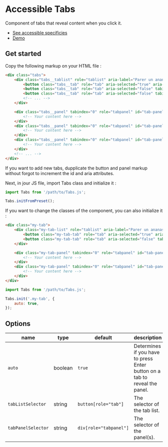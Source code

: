 # Accessible Tabs

Component of tabs that reveal content when you click it.

* [See accessible specificies](https://www.w3.org/TR/wai-aria-practices-1.1/examples/tabs/tabs-1/tabs.html)
* [Demo](https://codepen.io/beapi/full/eYRBpQj)

## Get started

Copy the following markup on your HTML file :

```html
<div class="tabs">
    <div class="tabs__tablist" role="tablist" aria-label="Parer un ananas">
        <button class="tabs__tab" role="tab" aria-selected="true" aria-controls="tab-panel-1" id="tab-1">Tab 1</button>
        <button class="tabs__tab" role="tab" aria-selected="false" tabindex="-1" aria-controls="tab-panel-2" id="tab-2">Tab 2</button>
        <button class="tabs__tab" role="tab" aria-selected="false" tabindex="-1" aria-controls="tab-panel-3" id="tab-3">Tab 3</button>
        <!-- ... -->
    </div>

    <div class="tabs__panel" tabindex="0" role="tabpanel" id="tab-panel-1" aria-labelledby="tab-1">
        <!-- Your content here -->
    </div>
    <div class="tabs__panel" tabindex="0" role="tabpanel" id="tab-panel-2" aria-labelledby="tab-2" hidden>
        <!-- Your content here -->
    </div>
    <div class="tabs__panel" tabindex="0" role="tabpanel" id="tab-panel-3" aria-labelledby="tab-3" hidden>
        <!-- Your content here -->
    </div>
    <!-- ... -->
</div>
```

If you want to add new tabs, dupplicate the button and panel markup without forgot to increment the id and aria attributes.

Next, in jour JS file, import Tabs class and initialize it :
```js
import Tabs from '/path/to/Tabs.js';

Tabs.initFromPreset();
```

If you want to change the classes of the component, you can also initialize it :
```html
<div class="my-tab">
    <div class="my-tab-list" role="tablist" aria-label="Parer un ananas">
        <button class="my-tab-tab" role="tab" aria-selected="true" aria-controls="tab-panel-1" id="tab-1">Tab 1</button>
        <button class="my-tab-tab" role="tab" aria-selected="false" tabindex="-1" aria-controls="tab-panel-2" id="tab-2">Tab 2</button>
    </div>

    <div class="my-tab-panel" tabindex="0" role="tabpanel" id="tab-panel-1" aria-labelledby="tab-1">
        <!-- Your content here -->
    </div>
    <div class="my-tab-panel" tabindex="0" role="tabpanel" id="tab-panel-2" aria-labelledby="tab-2" hidden>
        <!-- Your content here -->
    </div>
</div>
```

```js
import Tabs from '/path/to/Tabs.js';

Tabs.init('.my-tab', {
    auto: true,
});
```

## Options

| name               | type    | default                | description                                                                |
|--------------------|---------|------------------------|----------------------------------------------------------------------------|
| `auto`             | boolean | `true`                 | Determines if you have to press Enter button on a tab to reveal the panel. |
| `tabListSelector`  | string  | `button[role="tab"]`   | The selector of the tab list.                                              |
| `tabPanelSelector` | string  | `div[role="tabpanel"]` | The selector of the panel(s).                                              |
